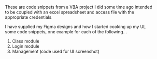 These are code snippets from a VBA project I did some time ago intended to be coupled with an excel spreadsheet and access file with the appropriate credentials. 

I have supplied my Figma designs and how I started cooking up my UI, some code snippets, one example for each of the following...
1. Class module
2. Login module
3. Management (code used for UI screenshot)